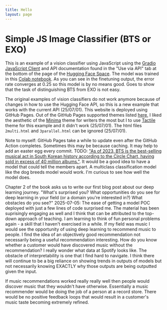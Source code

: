 ```yaml
---
title: Hello
layout: page
---
```


# Simple JS Image Classifier (BTS or EXO)

This is an example of a vision classifier using JavaScript using the [Gradio JavaScript Client](https://www.gradio.app/guides/getting-started-with-the-js-client) and API documentation found in the "Use via API" tab at the bottom of the page of the [Hugging Face Space](https://huggingface.co/spaces/yowashi/bts_or_exo). The model was trained in this [Colab notebook](https://colab.research.google.com/drive/12VwYUVl5gfWHYco2m-cQx89NnT_IDLpp). As you can see in the finetuning output, the error rate converges at 0.25 so this model is by no means good. Goes to show that the task of distinguishing BTS from EXO is not easy.

The original examples of vision classifiers do not work anymore because of changes in how to use the Hugging Face API, so this is a new example that works with the current API (25/07/01). This website is deployed using GitHub Pages. Out of the GitHub Pages supported themes listed [here](https://pages.github.com/themes/), I liked the aesthetic of the [Minima](https://github.com/jekyll/minima) theme for writers the most but I to use [Tactile](https://github.com/pages-themes/tactile) theme for this example and it didn't work (25/07/01). The html files `2multi.html` and `3parallel.html` can be ignored (25/07/01).

Note to myself: GitHub Pages take a while to update even after the GitHub Action completes. Sometimes this may be because caching. It may help to add an easter egg every commit.
TODO: ["As of 2023, BTS is the best-selling musical act in South Korean history according to the Circle Chart, having sold in excess of 40 million albums."](https://en.wikipedia.org/wiki/BTS). It would be a good idea to have a model that could tell the members apart. A multiclass classification model like the dog breeds model would work. I'm curious to see how well the model does.

Chapter 2 of the book asks us to write our first blog post about our deep learning journey.
"What's surprised you? What opportunities do you see for deep learning in your field (or a domain you're interested in?) What obstacles do you see?"
2025-07-05:
The ease of getting a model POC deployed with just a few lines of code surprised me. The material has been suprisingly engaging as well and I think that can be attributed to the top-down approach of teaching. I am learning to think of fun personal problems again - a skill that I haven't exercised in a while. If my field was music I would see the opportunity of using deep learning to recommend music to people. I find the idea of an objectively good recommendation not necessarily being a useful recommendation interesting. How do you know whether a customer would have discovered music without the recommendation? I really wonder what data at Spotify looks like. The obstacle of interpretability is one that I find hard to navigate. I think there will continue to be a big reliance on showing trends in outputs of models but not necessarily knowing EXACTLY why those outputs are being outputted given the input.

If music recommendations worked really really well then people would discover music that they wouldn't have otherwise. Essentially a music recommender would be doing the job of a person at a record store. There would be no positive feedback loops that would result in a customer's music taste becoming extremely refined.
